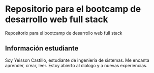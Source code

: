 # Repositorio para el bootcamp de desarrollo web full stack
Repositorio para el bootcamp de desarrollo web full stack
## Información estudiante
Soy Yeisson Castillo, estudiante de ingeniería de sistemas. Me encanta aprender, crear, leer. Estoy abierto al dialogo y a nuevas experiencias.
 
